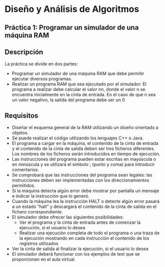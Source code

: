 # Diseño y Análisis de Algoritmos

## Práctica 1: Programar un simulador de una máquina RAM

## Descripción 

La práctica se divide en dos partes:
* Programar un simulador de una máquina RAM que debe permitir ejecutar diversos
programas.
* Realizar un programa RAM que sea ejecutado por el simulador: El programa a
realizar debe calcular el valor nn, donde el valor n se encuentra inicialmente en la cinta de
entrada. En el caso de que n sea un valor negativo, la salida del programa debe ser un 0

## Requisitos

* Diseñar el esquema general de la RAM utilizando un diseño orientado a objetos.
* Se puede realizar el código utilizando los lenguajes C++ o Java.
* El programa a cargar en la máquina, el contenido de la cinta de entrada y el
contenido de la cinta de salida deben ser tres ficheros diferentes. Los nombres de
los ficheros serán introducidos en tiempo de ejecución.
* Las instrucciones del programa pueden estar escritas en mayúscula o en
minúscula y se utilizará el símbolo ; (punto y coma) para introducir comentarios.
* Se comprobará que las instrucciones del programa sean legales: las instrucciones
deben ser implementadas con los direccionamientos permitidos.
* Si la máquina detecta algún error debe mostrar por pantalla un mensaje e indicar la
instrucción que lo generó.
* Cuando la máquina lea la instrucción HALT o detecte algún error pasará a un
estado “halt” y descargará el contenido de la cinta de salida en el fichero
correspondiente.
* El simulador debe ofrecer las siguientes posibilidades:
  * Ver el programa y la cinta de entrada antes de comenzar la ejecución, si el
usuario lo desea
  * Realizar una ejecución completa de todo el programa o una traza de la
ejecución mostrando en cada instrucción el contenido de los registros
utilizados
* Ver la cinta de salida al finalizar la ejecución, si el usuario lo desea
* El simulador deberá funcionar con los ejemplos de test que se proporcionan en el
aula virtual.
